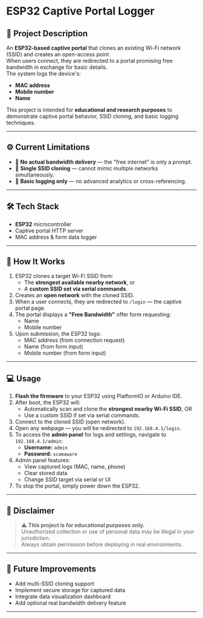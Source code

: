 # ESP32 Captive Portal Logger

## 📌 Project Description
An **ESP32-based captive portal** that clones an existing Wi-Fi network (SSID) and creates an open-access point.  
When users connect, they are redirected to a portal promising free bandwidth in exchange for basic details.  
The system logs the device's:
- **MAC address**
- **Mobile number**
- **Name**

This project is intended for **educational and research purposes** to demonstrate captive portal behavior, SSID cloning, and basic logging techniques.

---

## ⚙️ Current Limitations
- 🚫 **No actual bandwidth delivery** — the "free internet" is only a prompt.  
- 🔄 **Single SSID cloning** — cannot mimic multiple networks simultaneously.  
- 📄 **Basic logging only** — no advanced analytics or cross-referencing.  

---

## 🛠️ Tech Stack
- **ESP32** microcontroller  
- Captive portal HTTP server  
- MAC address & form data logger  

---

## 📂 How It Works
1. ESP32 clones a target Wi-Fi SSID from:
   - The **strongest available nearby network**, or  
   - A **custom SSID set via serial commands**.  
2. Creates an **open network** with the cloned SSID.  
3. When a user connects, they are redirected to `/login` — the captive portal page.  
4. The portal displays a **"Free Bandwidth"** offer form requesting:
   - Name  
   - Mobile number  
5. Upon submission, the ESP32 logs:
   - MAC address (from connection request)  
   - Name (from form input)  
   - Mobile number (from form input)  

---

## 💻 Usage
1. **Flash the firmware** to your ESP32 using PlatformIO or Arduino IDE.  
2. After boot, the ESP32 will:
   - Automatically scan and clone the **strongest nearby Wi-Fi SSID**, OR  
   - Use a custom SSID if set via serial commands.  
3. Connect to the cloned SSID (open network).  
4. Open any webpage — you will be redirected to `192.168.4.1/login`.  
5. To access the **admin panel** for logs and settings, navigate to `192.168.4.1/admin`:  
   - **Username:** `admin`  
   - **Password:** `scamaware`  
6. Admin panel features:
   - View captured logs (MAC, name, phone)  
   - Clear stored data  
   - Change SSID target via serial or UI  
7. To stop the portal, simply power down the ESP32.

---

## 📜 Disclaimer
> ⚠️ **This project is for educational purposes only.**  
> Unauthorized collection or use of personal data may be illegal in your jurisdiction.  
> Always obtain permission before deploying in real environments.

---

## 🚀 Future Improvements
- Add multi-SSID cloning support  
- Implement secure storage for captured data  
- Integrate data visualization dashboard  
- Add optional real bandwidth delivery feature  

---
